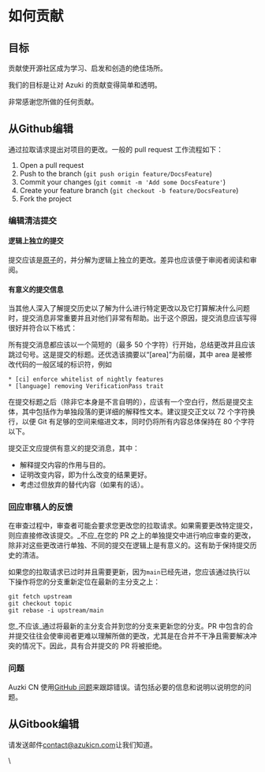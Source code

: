 # 如何贡献

## 目标

贡献使开源社区成为学习、启发和创造的绝佳场所。

我们的目标是让对 Azuki 的贡献变得简单和透明。

非常感谢您所做的任何贡献。

## 从Github编辑

通过拉取请求提出对项目的更改。一般的 pull request 工作流程如下：

1. Open a pull request
2. Push to the branch (`git push origin feature/DocsFeature`)
3. Commit your changes (`git commit -m 'Add some DocsFeature'`)
4. Create your feature branch (`git checkout -b feature/DocsFeature`)
5. Fork the project

### 编辑清洁提交

#### 逻辑上独立的提交

提交应该是[原子](https://en.wikipedia.org/wiki/Atomic\_commit#Atomic\_commit\_convention)的，并分解为逻辑上独立的更改。差异也应该便于审阅者阅读和审阅。

#### 有意义的提交信息

当其他人深入了解提交历史以了解为什么进行特定更改以及它打算解决什么问题时，提交消息非常重要并且对他们非常有帮助。出于这个原因，提交消息应该写得很好并符合以下格式：

所有提交消息都应该以一个简短的（最多 50 个字符）行开始，总结更改并且应该跳过句号。这是提交的标题。还优选该摘要以“\[area]”为前缀，其中 area 是被修改代码的一般区域的标识符，例如

```
* [ci] enforce whitelist of nightly features
* [language] removing VerificationPass trait
```

在提交标题之后（除非它本身是不言自明的），应该有一个空白行，然后是提交主体，其中包括作为单独段落的更详细的解释性文本。建议提交正文以 72 个字符换行，以便 Git 有足够的空间来缩进文本，同时仍将所有内容总体保持在 80 个字符以下。

提交正文应提供有意义的提交消息，其中：

* 解释提交内容的作用与目的。
* 证明改变内容，即为什么改变的结果更好。
* 考虑过但放弃的替代内容（如果有的话）。

### 回应审稿人的反馈

在审查过程中，审查者可能会要求您更改您的拉取请求。如果需要更改特定提交，则应直接修改该提交。_不应_在您的 PR 之上的单独提交中进行响应审查的更改，除非对这些更改进行单独、不同的提交在逻辑上是有意义的。这有助于保持提交历史的清洁。

如果您的拉取请求已过时并且需要更新，因为`main`已经先进，您应该通过执行以下操作将您的分支重新定位在最新的主分支之上：

```
git fetch upstream
git checkout topic
git rebase -i upstream/main
```

您_不应该_通过将最新的主分支合并到您的分支来更新您的分支。PR 中包含的合并提交往往会使审阅者更难以理解所做的更改，尤其是在合并不干净且需要解决冲突的情况下。因此，具有合并提交的 PR 将被拒绝。

### 问题

Auzki CN 使用[GitHub 问题](https://github.com/lxlxw/azuki-cn/issues)来跟踪错误。请包括必要的信息和说明以说明您的问题。



## 从Gitbook编辑

请发送邮件[contact@azukicn.com](https://mail:contact@azukicn.com)让我们知道。



\


